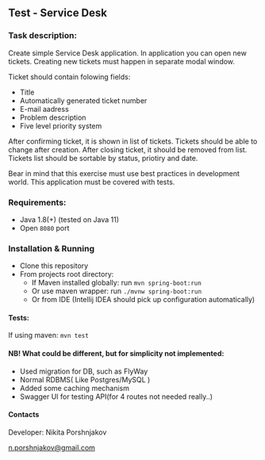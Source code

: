 ## Test - Service Desk
### Task description:
Create simple Service Desk application. In application you can open new tickets. Creating
new tickets must happen in separate modal window.

Ticket should contain folowing fields:

* Title
* Automatically generated ticket number
* E-mail aadress
* Problem description
* Five level priority system

After confirming ticket, it is shown in list of tickets. Tickets should be able to change after
creation. After closing ticket, it should be removed from list. Tickets list should be sortable by
status, priotiry and date.

Bear in mind that this exercise must use best practices in development world. This application
must be covered with tests.

### Requirements:
* Java 1.8(+) (tested on Java 11)
* Open `8080` port

### Installation & Running

* Clone this repository
* From projects root directory:
    * If Maven installed globally: run `mvn spring-boot:run` 
    * Or use maven wrapper: run `./mvnw spring-boot:run` 
    * Or from IDE (Intellij IDEA should pick up configuration automatically)

#### Tests:
If using maven: `mvn test`

#### NB! What could be different, but for simplicity not implemented:
* Used migration for DB, such as FlyWay
* Normal RDBMS( Like Postgres/MySQL )
* Added some caching mechanism
* Swagger UI for testing API(for 4 routes not needed really..)

#### Contacts
Developer: Nikita Porshnjakov

[n.porshnjakov@gmail.com](mailto:n.porshnjakov@gmail.com)